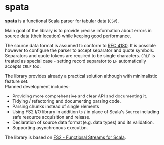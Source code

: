 spata
=====

**spata** is a functional Scala parser for tabular data (`CSV`).

Main goal of the library is to provide precise information about errors in source data (their location) while keeping good performance.

The source data format is assumed to conform to [RFC 4180](https://www.ietf.org/rfc/rfc4180.txt).
It is possible however to configure the parser to accept separator and quote symbols.
Separators and quote tokens are required to be single characters.
`CRLF` is treated as special case - setting record separator to `LF` automatically accepts `CRLF` too.  

The library provides already a practical solution although with minimalistic feature set.  
Planned development includes:
* Providing more comprehensive and clear API and documenting it.
* Tidying / refactoring and documenting parsing code.
* Parsing chunks instead of single elements
* Using FS2 I/O library in addition to / in place of Scala's `Source` including safe resource acquisition and release.
* Declaration of source data format (e.g. data types) and its validation.
* Supporting asynchronous execution.

The library is based on [FS2 - Functional Streams for Scala](https://github.com/functional-streams-for-scala/fs2).